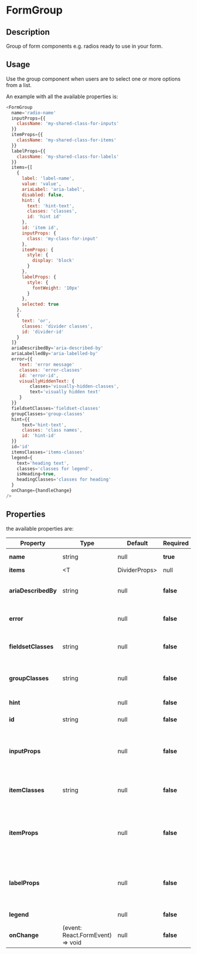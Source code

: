 # FormGroup

## Description

Group of form components e.g. radios ready to use in your form.

## Usage

Use the group component when users are to select one or more options from a list.

An example with all the available properties is:

```js
<FormGroup
  name='radio-name'
  inputProps={{
    className: 'my-shared-class-for-inputs'
  }}
  itemProps={{
    className: 'my-shared-class-for-items'
  }}
  labelProps={{
    className: 'my-shared-class-for-labels'
  }}
  items={[
    {
      label: 'label-name',
      value: 'value',
      ariaLabel: 'aria-label',
      disabled: false,
      hint: {
        text: 'hint-text',
        classes: 'classes',
        id: 'hint id'
      },
      id: 'item id',
      inputProps: {
        class: 'my-class-for-input'
      },
      itemProps: {
        style: {
          display: 'block'
        }
      },
      labelProps: {
        style: {
          fontWeight: '10px'
        }
      },
      selected: true
    },
    {
      text: 'or',
      classes: 'divider classes',
      id: 'divider-id'
    }
  ]}
  ariaDescribedBy='aria-described-by'
  ariaLabelledBy='aria-labelled-by'
  error={{
     text: 'error message'
     classes: 'error-classes'
     id: 'error-id',
     visuallyHiddenText: {
         classes='visually-hidden-classes',
         text='visually hidden text'
     }
  }}
  fieldsetClasses='fieldset-classes'
  groupClasses='group-classes'
  hint={{
      text='hint-text',
      classes: 'class names',
      id: 'hint-id'
  }}
  id='id'
  itemsClasses='items-classes'
  legend={
    text='heading text',
    classes='classes for legend',
    isHeading=true,
    headingClasses='classes for heading'
  }
  onChange={handleChange}
/>
```

## Properties

the available properties are:

| Property             | Type                                               | Default | Required  | Description                                                           |
| -------------------- | -------------------------------------------------- | ------- | --------- | --------------------------------------------------------------------- |
| **name**             | string                                             | null    | **true**  | name of the group                                                     |
| **items**            | <T|DividerProps>                                   | null    | **true**  | list of items in group                                                |
| **ariaDescribedBy**  | string                                             | null    | **false** | IDs of the elements that describe the object                          |
| **error**            | <ErrorProps>                                       | null    | **false** | validation errors in the group                                        |
| **fieldsetClasses**  | string                                             | null    | **false** | allows for customisation of group's fieldset                          |
| **groupClasses**     | string                                             | null    | **false** | allows for customisation of the entire group                          |
| **hint**             | <HintProps>                                        | null    | **false** | hint text for the group                                               |
| **id**               | string                                             | null    | **false** | id of the group                                                       |
| **inputProps**       | <any>                                              | null    | **false** | allows for customisation of all inputs with all the properites needed |
| **itemClasses**      | string                                             | null    | **false** | allows for customisation of the group of items                        |
| **itemProps**        | <any>                                              | null    | **false** | allows for customisation of all containers with properties needed     |
| **labelProps**       | <any>                                              | null    | **false** | allows for customisation of all labels with all the properites needed |
| **legend**           | <LegendProps>                                      | null    | **false** | title of the form group                                               |
| **onChange**         | (event: React.FormEvent<HTMLInputElement>) => void | null    | **false** | Dispatch the current value of the input                               |